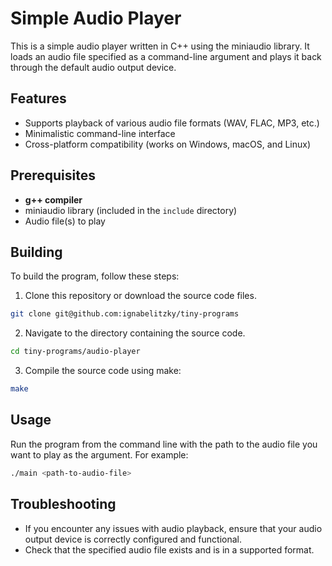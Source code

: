# Simple Audio Player

This is a simple audio player written in C++ using the miniaudio library. It loads an audio file specified as a command-line argument and plays it back through the default audio output device.

## Features
- Supports playback of various audio file formats (WAV, FLAC, MP3, etc.)
- Minimalistic command-line interface
- Cross-platform compatibility (works on Windows, macOS, and Linux)

## Prerequisites
- **g++ compiler**
- miniaudio library (included in the `include` directory)
- Audio file(s) to play

## Building
To build the program, follow these steps:

1. Clone this repository or download the source code files.
```Bash
git clone git@github.com:ignabelitzky/tiny-programs
```
2. Navigate to the directory containing the source code.
```Bash
cd tiny-programs/audio-player
```
3. Compile the source code using make:
```Bash
make
```

## Usage
Run the program from the command line with the path to the audio file you want to play as the argument. For example:
```Bash
./main <path-to-audio-file>
```

## Troubleshooting
- If you encounter any issues with audio playback, ensure that your audio output device is correctly configured and functional.
- Check that the specified audio file exists and is in a supported format.
